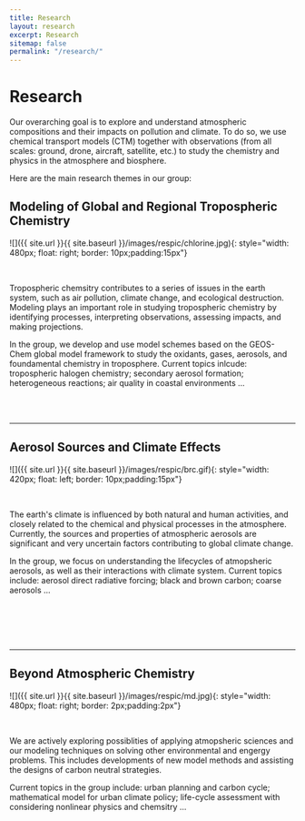 ```yaml
---
title: Research
layout: research
excerpt: Research
sitemap: false
permalink: "/research/"
---
```


# Research

Our overarching goal is to explore and understand atmospheric compositions and their impacts on pollution and climate. To do so, we use chemical transport models (CTM) together with observations (from all scales: ground, drone, aircraft, satellite, etc.) to study the chemistry and physics in the atmosphere and biosphere.

Here are the main research themes in our group:


## Modeling of Global and Regional Tropospheric Chemistry

![]({{ site.url }}{{ site.baseurl }}/images/respic/chlorine.jpg){: style="width: 480px; float: right; border: 10px;padding:15px"}

<br />

Tropospheric chemsitry contributes to a series of issues in the earth system, such as air pollution, climate change, and ecological destruction. Modeling plays an important role in studying tropospheric chemistry by identifying processes, interpreting observations, assessing impacts, and making projections. 

In the group, we develop and use model schemes based on the GEOS-Chem global model framework to study the oxidants, gases, aerosols, and foundamental chemistry in troposphere. Current topics inlcude: tropospheric halogen chemistry; secondary aerosol formation;  heterogeneous reactions; air quality in coastal environments ...

<br/>
<br/>

----
## Aerosol Sources and Climate Effects

![]({{ site.url }}{{ site.baseurl }}/images/respic/brc.gif){: style="width: 420px; float: left; border: 10px;padding:15px"}

<br />

The earth's climate is influenced by both natural and human activities, and closely related to the chemical and physical processes in the atmosphere. Currently, the sources and properties of atmospheric aerosols are significant and very uncertain factors contributing to global climate change.  

In the group, we focus on understanding the lifecycles of atmopsheric aerosols, as well as their interactions with climate system. Current topics include: aerosol direct radiative forcing; black and brown carbon; coarse aerosols ...


<br/>
<br/>
<br/>
<br/>

----
## Beyond Atmospheric Chemistry
![]({{ site.url }}{{ site.baseurl }}/images/respic/md.jpg){: style="width: 480px; float: right; border: 2px;padding:2px"}

<br />

We are actively exploring possiblities of applying atmopsheric sciences and our modeling techniques on solving other environmental and engergy problems. This includes developments of new model methods and assisting the designs of carbon neutral strategies. 

Current topics in the group include: urban planning and carbon cycle; mathematical model for urban climate policy; life-cycle assessment with considering nonlinear physics and chemsitry ...

<br />
<br />
